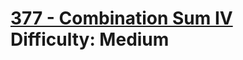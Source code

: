 # [377 - Combination Sum IV](https://leetcode.com/problems/combination-sum-iv/) </br> Difficulty: Medium
